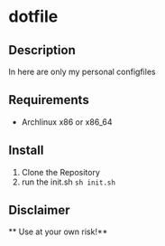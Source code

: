 # dotfile
## Description
In here are only my personal configfiles

## Requirements 
* Archlinux x86 or x86_64

## Install
1. Clone the Repository
2. run the init.sh `sh init.sh`


## Disclaimer
** Use at your own risk!**

